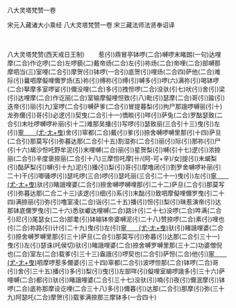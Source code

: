 八大灵塔梵赞一卷


宋元入藏诸大小乘经
八大灵塔梵赞一卷
宋三藏法师法贤奉诏译


　　

八大灵塔梵赞(西天戒日王制)
　　惹(引)鼎冒亭钵啰(二合)嚩啰末睹朗(一句)达哩摩(二合)作讫啰(二合)左啰藐(二)戴帝炀(二合)左(引)祢炀(二合)帝哩(二合)部嚩那摩呬当(三)室哩(二合引)摩贺(引)钵啰(一合引)底贺(引)哩炀(二合四)萨他(二合)难际(引)曩呬摩儗哩儞罗炀(五)祢(引)缚祢(引)缚(引)嚩多(引)啰(六)满祢(引)喝钵啰(二合)拏摩多室啰娑(引)儞没哩(二合)多(引)拽怛啰(二合)没驮(引七)吠(引)舍(引)梁(引)达哩摩(二合)作讫丽(二合)室输摩儗哩怛致(引八)毗(引)瑟摩(二合)哥(引)踰(引)迭帝(引)丽(引九)室啰(二合引)嚩萨爹(二合引)冒提暮梨(引)拘尸那誐啰嚩丽(引十)龙弥儞(引)哥(引)必逻(引)契曳(二合引十一)憍睒(引)咩(引)萨兔(二合)罗酤瑟致(二合引)末吐啰嚩啰补丽(引十二)难那吴播(引)写啰(引)瑟致丽(三合引十三)曳(引)左(引)[寧　　(尤-尢+曳)](切身下同)舍(引)窣都(二合)戴(引)爹(引)捺舍嚩啰嚩里那(引十四)萨旦(二合引)那莫写(引)弥暮达那(二合引十五)割湿弥(二合引)丽(引)际(引)那祢(引)尸(引十六)朅沙怛吒野牟泥(引)末哩嚩(二合)丽(引)星贺梨(引)嚩(引十七)逻(引)浓捺丽(二合引)辛度褒捺丽(二合引十八)三摩怛吒摩[卄/(阿-可+辛)/女]提(引)末朅梨(引)酤萨梨(引)嚩(引十九)泥(引)播(引)梨(引)哥(引)摩噜闭(引)割罗舍嚩啰补丽(引二十)干(引)唧骚啰(引)瑟吒啰(三合)啰(引)瑟吒丽(三合引二十一)曳(引)左(引)[寧　　(尤-尢+曳)](上同)驮(引)睹誐哩婆(二合引)捺舍嚩啰嚩哩那(引二十二)萨旦(二合引)那莫写(引)弥暮达那(二合二十三)该逻(引)细(引)系(引)末酤(引)致呬摩儗哩儞罗曳(引二十四)满捺丽(引)弥(引)噜室凌(二合)诣(引二十五)播(引)怛(引)梨(引)昧惹演帝(引)达那钵底儞罗曳(引二十六)悉驮巘达哩嚩(二合)路计(引二十七)没啰(二合)吽满(二合引)尼(引)尾瑟女(二合)部耄(引)钵输钵帝婆嚩泥(引二十八)赞捺啰(二合)素(引)哩也(引二合)祢路(引)计(引二十九)曳(引)左(引)[寧　　(尤-尢+曳)](上同)驮(引)睹誐哩婆(二合引)捺舍嚩罗嚩里那(引三十)萨旦(二合引)那莫写(引)弥暮(引)达那(二合引三十一)曳(引)左(引)瑟诛(吒侯切)驮(引)睹誐哩婆(二合)捺舍嚩罗嚩里那(三十二)功婆僧倪也(二合)室左(二合)载爹(引三十三)盎誐(引)啰契也(二合引)萨怛(二合)他(引)[寧　　(尤-尢+曳)](上同)呬摩啰惹多儞婆(引三十四)窣都(二合引)波啰怛那(二合)钵啰(二合)哥(引)舍(引三十五)播(引)多(引)梨(引)曳(引)左部咩(引)儗哩室朅啰誐多(引三十六)萨哩嚩(二合)都(引)驮(引)睹誐哩婆(二合引三十七)没驮(引)喃(引)夜(引)儞泯摩(引)钵啰(二合)底祢那摩设讫哩(二合三十八)多(引)儞暮(引)达那(二合引)那摩(引)弥(三十九)阿瑟吒(二合)摩贺(引)载爹满捺那三摩钵多(一合四十)

